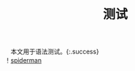 ﻿---
layout: article
title: 测试
mathjax: true
---
　本文用于语法测试。{:.success}  
！[spiderman](path-to-image.jpg)
